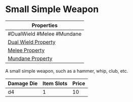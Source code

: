 # Small Simple Weapon

| Properties                                                               |
| ------------------------------------------------------------------------ |
| #DualWield #Melee #Mundane                                               |
| [Dual Wield Property](../Weapon%20Properties/Dual%20Wield%20Property.md) |
| [Melee Property](../Weapon%20Properties/Melee%20Property.md)             |
| [Mundane Property](../../../Material%20Properties/Mundane%20Property.md) |
A small simple weapon, such as a hammer, whip, club, etc.

| Damage Die | Item Slots | Price |
| ---------- | ---------- | ----- |
| d4         | 1          | 10    |
